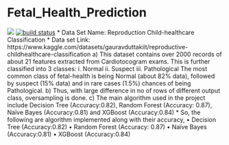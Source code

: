 # Fetal_Health_Prediction
  <a href="https://github.com/badges/shields/pulse" alt="Activity">
        <img src="https://img.shields.io/github/commit-activity/m/badges/shields" /></a>
    <a href="https://circleci.com/gh/badges/shields/tree/master">
        <img src="https://img.shields.io/circleci/project/github/badges/shields/master" alt="build status"></a>
* Data Set Name: Reproduction Child-healthcare Classification
*	Data set Link: https://www.kaggle.com/datasets/gauravduttakiit/reproductive-childhealthcare-classification
a)	This dataset contains over 2000 records of about 21 features extracted from Cardiotocogram exams. This is further classified into 3 classes:
i.	Normal
ii.	Suspect
iii.	Pathological
The most common class of fetal-health is being Normal (about 82% data), followed by suspect (15% data) and in rare cases (1.5%) chances of being Pathological.
b)	Thus, with large difference in no of rows of different output class, oversampling is done.
c)	The main algorithm used in the project include Decision Tree (Accuracy:0.82), Random Forest (Accuracy: 0.87), Naïve Bayes (Accuracy:0.81) and XGBoost (Accuracy:0.84)
* So, the following are algorithm implemented along with their accuracy, 
•	Decision Tree (Accuracy:0.82)
•	Random Forest (Accuracy: 0.87)
•	 Naïve Bayes (Accuracy:0.81) 
•	 XGBoost (Accuracy:0.84)

